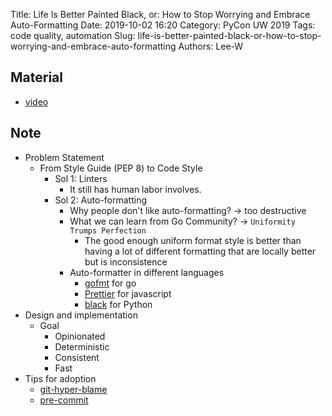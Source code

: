 Title: Life Is Better Painted Black, or: How to Stop Worrying and Embrace Auto-Formatting
Date: 2019-10-02 16:20
Category: PyCon UW 2019
Tags: code quality, automation
Slug: life-is-better-painted-black-or-how-to-stop-worrying-and-embrace-auto-formatting
Authors: Lee-W

## Material
* [video](https://www.youtube.com/watch?v=esZLCuWs_2Y)

## Note
* Problem Statement
    * From Style Guide (PEP 8) to Code Style
        * Sol 1: Linters
            * It still has human labor involves.
        * Sol 2: Auto-formatting
            * Why people don't like auto-formatting? → too destructive
            * What we can learn from Go Community? → `Uniformity Trumps Perfection`
                * The good enough uniform format style is better than having a lot of different formatting that are locally better but is inconsistence
            * Auto-formatter in different languages
                * [gofmt](https://golang.org/cmd/gofmt/) for go
                * [Prettier](https://prettier.io/) for javascript
                * [black](https://github.com/psf/black) for Python
* Design and implementation
    * Goal
        * Opinionated
        * Deterministic
        * Consistent
        * Fast
* Tips for adoption
    * [git-hyper-blame](https://commondatastorage.googleapis.com/chrome-infra-docs/flat/depot_tools/docs/html/git-hyper-blame.html)
    * [pre-commit](https://pre-commit.com/)
